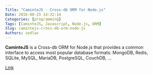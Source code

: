 ```yaml
---
Title: "CaminteJS - Cross-db ORM for Node.js"
Date: 2016-08-25 14:32:14
Categories: [programming]
Tags: [CaminteJS, Javascript, Node.js, ORM]
Slug: camintejs-cross-db-orm-node-js
Authors: sedlav
---
```


**CaminteJS** is a Cross-db ORM for Node.js that provides a common interface to access most popular database formats: MongoDB, Redis, SQLite, MySQL, MariaDB, PostgreSQL, CouchDB, ...

[Link](http://www.camintejs.com/)
